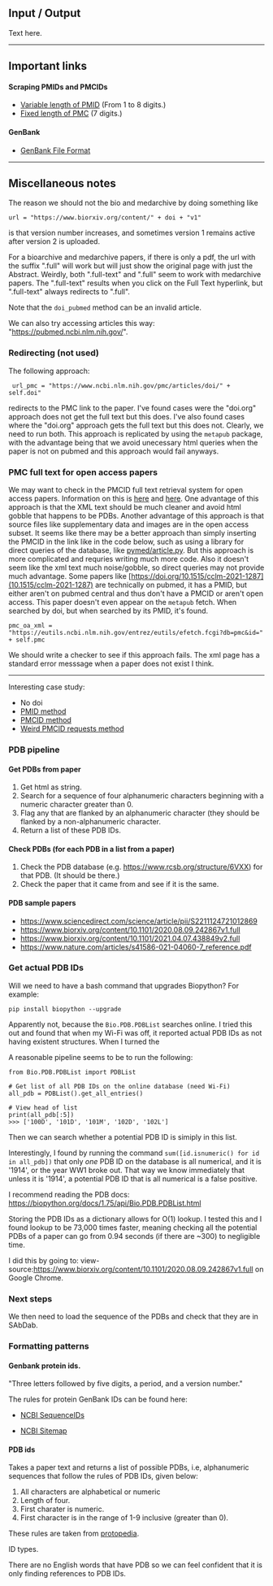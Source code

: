 

## Input / Output


Text here.


---


## Important links

#### Scraping PMIDs and PMCIDs

* [Variable length of PMID](https://libguides.library.arizona.edu/c.php?g=406096&p=2779570#:~:text=PMID,to%20all%20records%20in%20PubMed.) (From 1 to 8 digits.)
* [Fixed length of PMC](https://en.wikipedia.org/wiki/PubMed_Central#:~:text=The%20two%20identifiers%20are%20distinct%20however.%20It%20consists%20of%20%22PMC%22%20followed%20by%20a%20string%20of%20seven%20numbers) (7 digits.)


#### GenBank
* [GenBank File Format](https://www.ncbi.nlm.nih.gov/Sitemap/samplerecord.html)


---

## Miscellaneous notes

The reason we should not the bio and medarchive by doing something like

```
url = "https://www.biorxiv.org/content/" + doi + "v1"
```

is that version number increases, and sometimes version 1 remains active after version 2 is uploaded.

For a bioarchive and medarchive papers, if there is only a pdf, the url with the suffix ".full" will work but will just show the original page with just the Abstract. Weirdly, both ".full-text" and ".full" seem to work with medarchive papers. The ".full-text" results when you click on the Full Text hyperlink, but ".full-text" always redirects to ".full".

Note that the `doi_pubmed` method can be an invalid article.

We can also try accessing articles this way: "https://pubmed.ncbi.nlm.nih.gov/".


### Redirecting (not used)
The following approach:

``` url_pmc = "https://www.ncbi.nlm.nih.gov/pmc/articles/doi/" + self.doi"```

redirects to the PMC link to the paper. I've found cases were the "doi.org" approach does not get the full text but this does. I've also found cases where the "doi.org" approach gets the full text but this does not. Clearly, we need to run both. This approach is replicated by using the `metapub` package, with the advantage being that we avoid unecessary html queries when the paper is not on pubmed and this approach would fail anyways.


### PMC full text for open access papers
We may want to check in the PMCID full text retrieval system for open access papers. Information on this is [here](https://ftp.ncbi.nlm.nih.gov/pub/pmc/) and [here](https://www.ncbi.nlm.nih.gov/pmc/tools/get-full-text/). One advantage of this approach is that the XML text should be much cleaner and avoid html gobble that happens to be PDBs. Another advantage of this approach is that source files like supplementary data and images are in the open access subset. It seems like there may be a better approach than simply inserting the PMCID in the link like in the code below, such as using a library for direct queries of the database, like [pymed/article.py](https://github.com/gijswobben/pymed/blob/master/pymed/article.py). But this approach is more complicated and requries writing much more code. Also it doesn't seem like the xml text much noise/gobble, so direct queries may not provide much advantage. Some papers like [https://doi.org/10.1515/cclm-2021-1287](10.1515/cclm-2021-1287) are technically on pubmed, it has a PMID, but either aren't on pubmed central and thus don't have a PMCID or aren't open access. This paper doesn't even appear on the `metapub` fetch. When searched by doi, but when searched by its PMID, it's found.

```
pmc_oa_xml = "https://eutils.ncbi.nlm.nih.gov/entrez/eutils/efetch.fcgi?db=pmc&id=" + self.pmc
```

We should write a checker to see if this approach fails. The xml page has a standard error messsage when a paper does not exist I think.

---

Interesting case study:

* No doi
* [PMID method](https://pubmed.ncbi.nlm.nih.gov/34873578/)
* [PMCID method](https://www.ncbi.nlm.nih.gov/pmc/articles/PMC8647651/)
* [Weird PMCID requests method](https://eutils.ncbi.nlm.nih.gov/entrez/eutils/efetch.fcgi?db=pmc&id=8647651&tool=my_tool&email=my_email@example.com)


### PDB pipeline

#### Get PDBs from paper
1. Get html as string.
2. Search for a sequence of four alphanumeric characters beginning with a numeric character greater than 0.
3. Flag any that are flanked by an alphanumeric character (they should be flanked by a non-alphanumeric character.
4. Return a list of these PDB IDs.

#### Check PDBs (for each PDB in a list from a paper)
1. Check the PDB database (e.g. https://www.rcsb.org/structure/6VXX) for that PDB. (It should be there.)
2. Check the paper that it came from and see if it is the same.


#### PDB sample papers

* https://www.sciencedirect.com/science/article/pii/S2211124721012869
* https://www.biorxiv.org/content/10.1101/2020.08.09.242867v1.full
* https://www.biorxiv.org/content/10.1101/2021.04.07.438849v2.full
* https://www.nature.com/articles/s41586-021-04060-7_reference.pdf


### Get actual PDB IDs

Will we need to have a bash command that upgrades Biopython? For example:

`pip install biopython --upgrade`

Apparently not, because the `Bio.PDB.PDBList` searches online. I tried this out and found that when my Wi-Fi was off, it reported actual PDB IDs as not having existent structures. When I turned the


A reasonable pipeline seems to be to run the following:
```
from Bio.PDB.PDBList import PDBList

# Get list of all PDB IDs on the online database (need Wi-Fi)
all_pdb = PDBList().get_all_entries()

# View head of list
print(all_pdb[:5])
>>> ['100D', '101D', '101M', '102D', '102L']
```
Then we can search whether a potential PDB ID is simiply in this list.

Interestingly, I found by running the command `sum([id.isnumeric() for id in all_pdb])` that only *one* PDB ID on the database is all numerical, and it is '1914', or the year WW1 broke out. That way we know immediately that unless it is '1914', a potential PDB ID that is all numerical is a false positive.

I recommend reading the PDB docs:
https://biopython.org/docs/1.75/api/Bio.PDB.PDBList.html

Storing the PDB IDs as a dictionary allows for O(1) lookup. I tested this and I found lookup to be 73,000 times faster, meaning checking all the potential PDBs of a paper can go from 0.94 seconds (if there are ~300) to negligible time.


I did this by going to:
view-source:https://www.biorxiv.org/content/10.1101/2020.08.09.242867v1.full
on Google Chrome.


### Next steps

We then need to load the sequence of the PDBs and check that they are in SAbDab.



### Formatting patterns
#### Genbank protein ids.
"Three letters followed by five digits, a period, and a version number."

The rules for protein GenBank IDs can be found here:
* [NCBI SequenceIDs](https://www.ncbi.nlm.nih.gov/genbank/sequenceids/)

* [NCBI Sitemap](https://www.ncbi.nlm.nih.gov/Sitemap/samplerecord.html)


#### PDB ids
Takes a paper text and returns a list of possible PDBs, i.e,  alphanumeric sequences
that follow the rules of PDB IDs, given below:

1. All characters are alphabetical or numeric
1. Length of four.
2. First charater is numeric.
3. First character is in the range of 1-9 inclusive (greater than 0).

These rules are taken from [protopedia](https://proteopedia.org/wiki/index.php/PDB_code).


ID types.

There are no English words that have PDB so we
can feel confident that it is only finding references to PDB IDs.